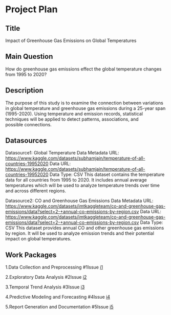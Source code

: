 # Project Plan

## Title
<!-- Give your project a short title. -->
Impact of Greenhouse Gas Emissions on Global Temperatures

## Main Question

<!-- Think about one main question you want to answer based on the data. -->
How do greenhouse gas emissions effect the global temperature changes from 1995 to 2020?

## Description
<!-- Describe your data science project in max. 200 words. Consider writing about why and how you attempt it. -->
The purpose of this study is to examine the connection between variations in global temperature and greenhouse gas emissions during a 25-year span (1995-2020). Using temperature and emission records, statistical techniques will be applied to detect patterns, associations, and possible connections. 

## Datasources
<!-- Describe each datasources you plan to use in a section. Use the prefic "DatasourceX" where X is the id of the datasource. -->
Datasource1: Global Temperature Data
Metadata URL: https://www.kaggle.com/datasets/subhamjain/temperature-of-all-countries-19952020
Data URL: https://www.kaggle.com/datasets/subhamjain/temperature-of-all-countries-19952020
Data Type: CSV
This dataset contains the temperature data for all countries from 1995 to 2020. It includes annual average temperatures which will be used to analyze temperature trends over time and across different regions.

Datasource2: CO and Greenhouse Gas Emissions Data
Metadata URL: https://www.kaggle.com/datasets/imtkaggleteam/co-and-greenhouse-gas-emissions/data?select=2-+annual-co-emissions-by-region.csv
Data URL: https://www.kaggle.com/datasets/imtkaggleteam/co-and-greenhouse-gas-emissions/data?select=2-+annual-co-emissions-by-region.csv
Data Type: CSV
This dataset provides annual CO and other greenhouse gas emissions by region. It will be used to analyze emission trends and their potential impact on global temperatures.


## Work Packages

<!-- List of work packages ordered sequentially, each pointing to an issue with more details. -->

1.Data Collection and Preprocessing #1Issue [i1]

2.Exploratory Data Analysis #2Issue [i2]

3.Temporal Trend Analysis #3Issue [i3]

4.Predictive Modeling and Forecasting #4Issue [i4]

5.Report Generation and Documentation #5Issue [i5]

[i1]: https://github.com/mahtab-rj/MADE_MR/issues/1

[i2]: https://github.com/mahtab-rj/MADE_MR/issues/2

[i3]: https://github.com/mahtab-rj/MADE_MR/issues/3

[i4]: https://github.com/mahtab-rj/MADE_MR/issues/4

[i5]: https://github.com/mahtab-rj/MADE_MR/issues/5


